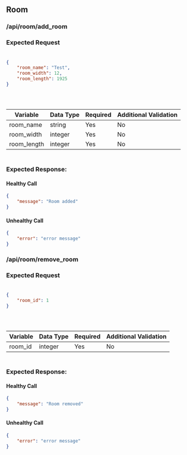 ## Room
### /api/room/add_room
### Expected Request<br><br>
```json
{
    "room_name": "Test",
    "room_width": 12,
    "room_length": 1925
}
```
### <br>

| Variable    | Data Type | Required | Additional Validation |
|-------------|-----------|----------|-----------------------|
| room_name   | string    | Yes      | No                    |
| room_width  | integer   | Yes      | No                    |
| room_length | integer   | Yes      | No                    |

### <br>Expected Response:<br>
#### Healthy Call
```json 
{
    "message": "Room added"
}
```
#### Unhealthy Call
```json 
{
    "error": "error message"
}
```

### /api/room/remove_room
### Expected Request<br><br>
```json
{
    "room_id": 1
}
```
### <br>

| Variable | Data Type | Required | Additional Validation |
|----------|-----------|----------|-----------------------|
| room_id  | integer   | Yes      | No                    |

### <br>Expected Response:<br>
#### Healthy Call
```json 
{
    "message": "Room removed"
}
```
#### Unhealthy Call
```json 
{
    "error": "error message"
}
```
